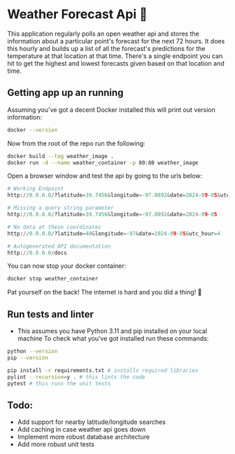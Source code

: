 # Weather Forecast Api :sunrise:

This application regularly polls an open weather api and stores the information about a particular point's forecast for the next 72 hours. It does this hourly and builds up a list of all the forecast's predictions for the temperature at that location at that time. There's a single endpoint you can hit to get the highest and lowest forecasts given based on that location and time.

## Getting app up an running

Assuming you've got a decent Docker installed this will print out version information:
```bash
docker --version
```

Now from the root of the repo run the following:
```bash
docker build --tag weather_image .
docker run -d --name weather_container -p 80:80 weather_image
```

Open a browser window and test the api by going to the urls below:
```python
# Working Endpoint
http://0.0.0.0/?latitude=39.7456&longitude=-97.0892&date=2024-09-05&utc_hour=4

# Missing a query string parameter
http://0.0.0.0/?latitude=39.7456&longitude=-97.0892&date=2024-09-05

# No data at these coordinates
http://0.0.0.0/?latitude=40&longitude=-97&date=2024-09-05&utc_hour=4

# Autogenerated API documentation
http://0.0.0.0/docs
```

You can now stop your docker container:
```bash
docker stop weather_container
```

Pat yourself on the back! The internet is hard and you did a thing! :tada:

## Run tests and linter

* This assumes you have Python 3.11 and pip installed on your local machine
To check what you've got installed run these commands:
```bash
python --version
pip --version
```

```bash
pip install -r requirements.txt # installs required libraries
pylint --recursive=y . # this lints the code
pytest # this runs the unit tests
```

## Todo:
- Add support for nearby latitude/longitude searches
- Add caching in case weather api goes down
- Implement more robust database architecture
- Add more robust unit tests
